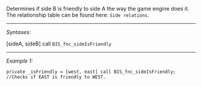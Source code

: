 Determines if side B is friendly to side A the way the game engine does it. The relationship table can be found here:  `Side relations`.


---
*Syntaxes:*

[sideA, sideB] call `BIS_fnc_sideIsFriendly`

---
*Example 1:*

```sqf
private _isFriendly = [west, east] call BIS_fnc_sideIsFriendly; //Checks if EAST is friendly to WEST.
```